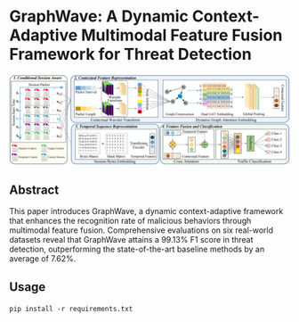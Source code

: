 # GraphWave: A Dynamic Context-Adaptive Multimodal Feature Fusion Framework for Threat Detection
![image](https://github.com/graphwave/graphwave/blob/main/fig/framework.png)

## Abstract
This paper introduces GraphWave, a dynamic context-adaptive framework that enhances the recognition rate of malicious behaviors through multimodal feature fusion. Comprehensive evaluations on six real-world datasets reveal that GraphWave attains a 99.13% F1 score in threat detection, outperforming the state-of-the-art baseline methods by an average of 7.62%.

## Usage
```pip install -r requirements.txt```
